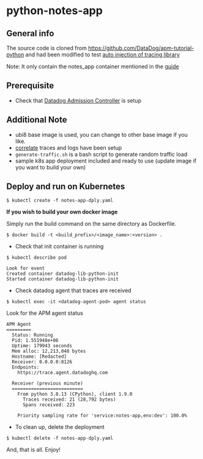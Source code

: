 # python-notes-app

## General info
The source code is cloned from https://github.com/DataDog/apm-tutorial-python and had been modified to test [auto injection of tracing library](https://docs.datadoghq.com/tracing/trace_collection/library_injection/?tab=kubernetes#configure-instrumentation-libraries-injection)

Note: It only contain the notes_app container mentioned in the [guide](
https://docs.datadoghq.com/tracing/guide/tutorial-enable-python-containers/#install-the-sample-dockerized-python-application)

## Prerequisite
- Check that [Datadog Admission Controller](https://docs.datadoghq.com/containers/cluster_agent/admission_controller/?tab=operator) is setup

## Additional Note
- ubi8 base image is used, you can change to other base image if you like.
- [correlate](https://docs.datadoghq.com/tracing/other_telemetry/connect_logs_and_traces/python/) traces and logs have been setup
- `generate-traffic.sh` is a bash script to generate random traffic load
- sample k8s app deployment included and ready to use (update image if you want to build your own)

## Deploy and run on Kubernetes

```
$ kubectl create -f notes-app-dply.yaml
```

**If you wish to build your own docker image**  

Simply run the build command on the same directory as Dockerfile.
```
$ docker build -t <build_prefix>/<image_name>:<version> .
```

- Check that init container is running

```
$ kubectl describe pod

Look for event
Created container datadog-lib-python-init
Started container datadog-lib-python-init
```

- Check datadog agent that traces are received

```
$ kubectl exec -it <datadog-agent-pod> agent status
```

Look for the APM agent status
```
APM Agent
=========
  Status: Running
  Pid: 1.551948e+06
  Uptime: 179943 seconds
  Mem alloc: 12,213,048 bytes
  Hostname: [Redacted]
  Receiver: 0.0.0.0:8126
  Endpoints:
    https://trace.agent.datadoghq.com

  Receiver (previous minute)
  ==========================
    From python 3.8.13 (CPython), client 1.9.0
      Traces received: 21 (28,792 bytes)
      Spans received: 223

    Priority sampling rate for 'service:notes-app,env:dev': 100.0%
```

- To clean up, delete the deployment

```
$ kubectl delete -f notes-app-dply.yaml
```

And, that is all. Enjoy!
